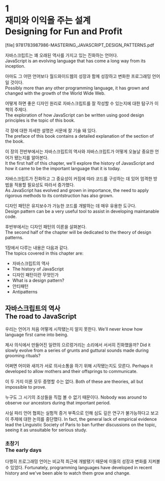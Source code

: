 # 1  <br>재미와 이익을 주는 설계 <br>Designing for Fun and Profit

[file] 9781783987986-MASTERING_JAVASCRIPT_DESIGN_PATTERNS.pdf

자바스크립트는 꽤 오래된 역사를 가지고 있는 진화하는 언어다.  
JavaScript is an evolving language that has come a long way from its inception. 
 
아마도 그 어떤 언어보다 월드와이드웹의 성장과 함께 성장하고 변화한 프로그래밍 언어일 것이다.  
Possibly more than any other programming language, it has grown and changed with the growth of the World Wide Web. 
 
어떻게 하면 좋은 디자인 원리로 자바스크립트를 잘 작성할 수 있는지에 대한 탐구가 이 책의 주제다.  
The exploration of how JavaScript can be written using good design principles is the topic of this book. 
 
각 장에 대한 자세한 설명은 서문에 잘 기술 돼 있다.  
The preface of this book contains a detailed explanation of the section of the book.  
 
이 장의 전반부에서는 자바스크립트의 역사와 자바스크립트가 어떻게 오늘날 중요한 언어가 됐는지를 알아본다.  
It the first half of this chapter, we'll explore the history of JavasScript and how it came to be the important language that it is today.  
 
자바스크립트가 진화하고 그 중요성이 커짐에 따라 코드를 구성하는 데 있어 엄격한 방법을 적용할 필요성도 따라서 증가했다.  
As JavaScript has evolved and grown in importance, the need to apply rigorous methods to its contstruction has also grown.  
 
디자인 패턴은 유지보수가 가능한 코드를 개발하는 데 매우 유용한 도구다.  
Design pattern can be a very useful tool to assist in developing maintanable code.  
 
후반부에서는 디자인 패턴의 이론을 살펴본다.  
The second half of the chapter will be dedicated to the theory of design patterns.  

1장에서 다루는 내용은 다음과 같다.  
The topics covered in this chapter are:  

* 자바스크립트의 역사  
* The history of JavaScript  
* 디자인 패턴이란 무엇인가
* What is a design pattern?  
* 안티패턴
* Antipatterns

## 자바스크립트의 역사 <Br>The road to JavaScript

우리는 언어가 처음 어떻게 시작됐는지 알지 못한다.
We'll never know how language first came into being.

제사 의식에서 만들어진 일련의 으르렁거리는 소리에서 서서히 진화했을까?
Did it slowly evolve from a series of grunts and guttural sounds made during grooming rituals?

어쩌면 어미와 새끼가 서로 의사소통을 하기 위해 시작됐는지도 모른다.
Perhaps it developed to allow mothers and their offsprings to communicate.

이 두 가지 이론 모두 증명할 수는 없다.
Both of these are theories, all but impossible to prove.

누구도 그 시기의 조상들을 직접 볼 수 없기 때문이다.
Nobody was around to observe our ancestors during that important period.

사실 파리 언어 협회는 실험적 증거 부족으로 인해 심도 깊은 연구가 불가능하다고 보고 이 주제에 대한 논의를 중단했다.
In fact, the general lack of empirical evidence lead the Linguistic Society of Paris to ban further discussions on the topic, seeing it as unsuitable for serious study.

### 초창기<br>The early days

다행히 프로그래밍 언어는 비교적 최근에 개발됐기 때문에 이들의 성장과 변화를 지켜볼 수 있었다.
Fortunately, programming languages have developed in recent history and we've been able to watch them grow and change.
